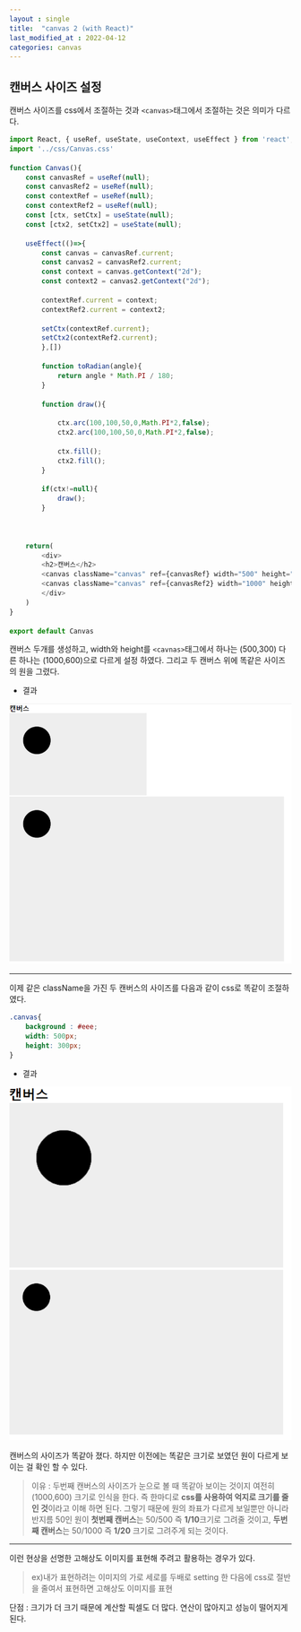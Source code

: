 ```yaml
---
layout : single
title:  "canvas 2 (with React)"
last_modified_at : 2022-04-12
categories: canvas
---
```


## 캔버스 사이즈 설정

캔버스 사이즈를 css에서 조절하는 것과 `<canvas>`태그에서 조절하는 것은 의미가 다르다.

```javascript
import React, { useRef, useState, useContext, useEffect } from 'react';
import '../css/Canvas.css'

function Canvas(){
	const canvasRef = useRef(null);
	const canvasRef2 = useRef(null);
	const contextRef = useRef(null);
	const contextRef2 = useRef(null);
	const [ctx, setCtx] = useState(null);
	const [ctx2, setCtx2] = useState(null);

	useEffect(()=>{
		const canvas = canvasRef.current;
		const canvas2 = canvasRef2.current;
		const context = canvas.getContext("2d");
		const context2 = canvas2.getContext("2d");

		contextRef.current = context;
		contextRef2.current = context2;

		setCtx(contextRef.current);
		setCtx2(contextRef2.current);
		},[])
		
		function toRadian(angle){
			return angle * Math.PI / 180;
		}

		function draw(){

			ctx.arc(100,100,50,0,Math.PI*2,false);
			ctx2.arc(100,100,50,0,Math.PI*2,false);
			
			ctx.fill();
			ctx2.fill();
		}

		if(ctx!=null){
			draw();
		}
	
			

    return(
        <div>
	    <h2>캔버스</h2>
	    <canvas className="canvas" ref={canvasRef} width="500" height="300"></canvas><br/>
	    <canvas className="canvas" ref={canvasRef2} width="1000" height="600"></canvas>
        </div>
    )
}

export default Canvas

```

캔버스 두개를 생성하고, width와 height를 `<cavnas>`태그에서 하나는 (500,300) 다른 하나는 (1000,600)으로 다르게 설정 하였다.
그리고 두 캔버스 위에 똑같은 사이즈의 원을 그렸다.

* 결과    

![Alt text](/img/canvas_size2.png)

____
이제 같은 className을 가진 두 캔버스의 사이즈를  다음과 같이 css로 똑같이 조절하였다.
```css
.canvas{
    background : #eee;
    width: 500px;
    height: 300px;
}
```

* 결과    

![Alt text](/img/cavas_size.png)

캔버스의 사이즈가 똑같아 졌다. 
 하지만 이전에는 똑같은 크기로 보였던 원이 다르게 보이는 걸 확인 할 수 있다. 
>이유 : 두번째 캔버스의 사이즈가 눈으로 볼 때 똑같아 보이는 것이지 여전히 (1000,600) 크기로 인식을 한다. 즉 한마디로 **css를 사용하여 억지로 크기를 줄인 것**이라고 이해 하면 된다.
그렇기 때문에 원의 좌표가 다르게 보일뿐만 아니라 
반지름 50인 원이 **첫번째 캔버스**는 50/500 즉 **1/10**크기로 그려줄 것이고, **두번째 캔버스**는 50/1000 즉 **1/20** 크기로 그려주게 되는 것이다.

____

이런 현상을 선명한 고해상도 이미지를 표현해 주려고 활용하는 경우가 있다.
>ex)내가 표현하려는 이미지의 가로 세로를 두배로 setting 한 다음에 css로 절반을 줄여서 표현하면 고해상도 이미지를 표현      

단점 : 크기가 더 크기 때문에 계산할 픽셀도 더 많다. 연산이 많아지고 성능이 떨어지게 된다.


